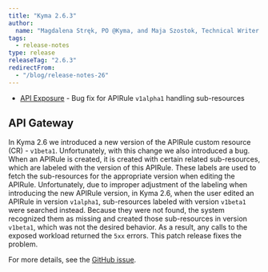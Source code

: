 ```yaml
---
title: "Kyma 2.6.3"
author:
  name: "Magdalena Stręk, PO @Kyma, and Maja Szostok, Technical Writer @Kyma"
tags:
  - release-notes 
type: release 
releaseTag: "2.6.3"
redirectFrom:
  - "/blog/release-notes-26"
---
```



- [API Exposure](#api-exposure) -  Bug fix for APIRule `v1alpha1` handling sub-resources

<!-- overview -->

## API Gateway 
 
In Kyma 2.6 we introduced a new version of the APIRule custom resource (CR) - `v1beta1`. Unfortunately, with this change we also introduced a bug. When an APIRule is created, it is created with certain related sub-resources, which are labeled with the version of this APIRule. These labels are used to fetch the sub-resources for the appropriate version when editing the APIRule. Unfortunately, due to improper adjustment of the labeling when introducing the new APIRule version, in Kyma 2.6, when the user edited an APIRule in version `v1alpha1`, sub-resources labeled with version `v1beta1` were searched instead. Because they were not found, the system recognized them as missing and created those sub-resources in version `v1beta1`, which was not the desired behavior. As a result, any calls to the exposed workload returned the `5xx` errors. This patch release fixes the problem.   
 
 
For more details, see the [GitHub issue](https://github.com/kyma-project/api-gateway/pull/31).

